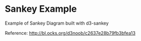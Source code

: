 # Sankey Example

Example of Sankey Diagram built with d3-sankey

Reference: http://bl.ocks.org/d3noob/c2637e28b79fb3bfea13
